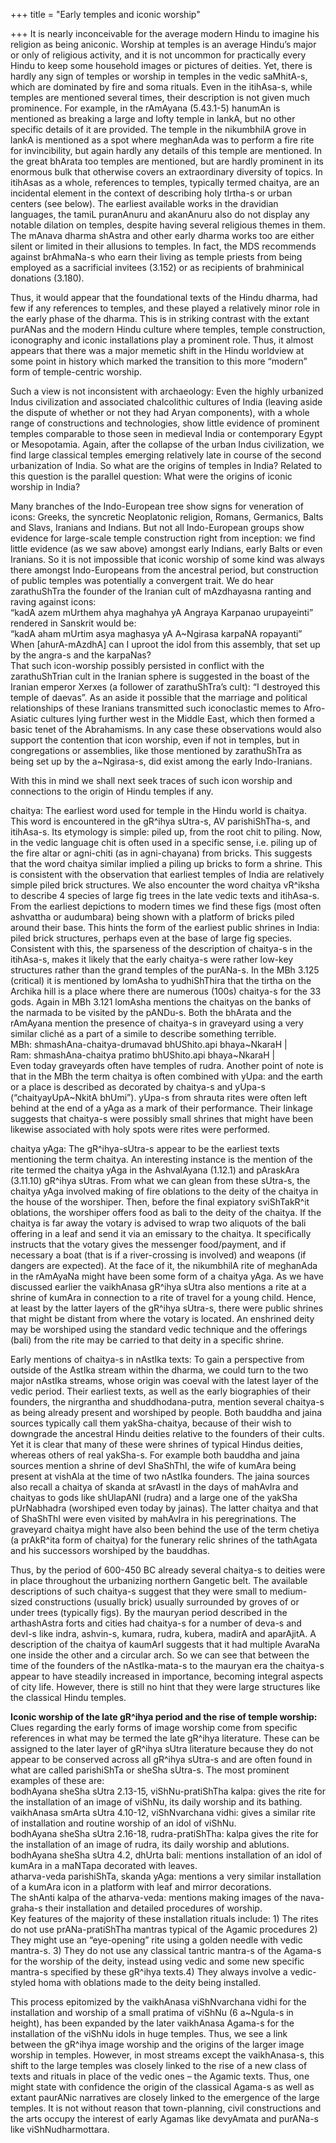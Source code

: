 +++
title = "Early temples and iconic worship"

+++
It is nearly inconceivable for the average modern Hindu to imagine his
religion as being aniconic. Worship at temples is an average Hindu’s
major or only of religious activity, and it is not uncommon for
practically every Hindu to keep some household images or pictures of
deities. Yet, there is hardly any sign of temples or worship in temples
in the vedic saMhitA-s, which are dominated by fire and soma rituals.
Even in the itihAsa-s, while temples are mentioned several times, their
description is not given much prominence. For example, in the rAmAyana
(5.43.1-5) hanumAn is mentioned as breaking a large and lofty temple in
lankA, but no other specific details of it are provided. The temple in
the nikumbhilA grove in lankA is mentioned as a spot where meghanAda was
to perform a fire rite for invincibility, but again hardly any details
of this temple are mentioned. In the great bhArata too temples are
mentioned, but are hardly prominent in its enormous bulk that otherwise
covers an extraordinary diversity of topics. In itihAsas as a whole,
references to temples, typically termed chaitya, are an incidental
element in the context of describing holy tIrtha-s or urban centers (see
below). The earliest available works in the dravidian languages, the
tamiL puranAnuru and akanAnuru also do not display any notable dilation
on temples, despite having several religious themes in them. The mAnava
dharma shAstra and other early dharma works too are either silent or
limited in their allusions to temples. In fact, the MDS recommends
against brAhmaNa-s who earn their living as temple priests from being
employed as a sacrificial invitees (3.152) or as recipients of
brahminical donations (3.180).

Thus, it would appear that the foundational texts of the Hindu dharma,
had few if any references to temples, and these played a relatively
minor role in the early phase of the dharma. This is in striking
contrast with the extant purANas and the modern Hindu culture where
temples, temple construction, iconography and iconic installations play
a prominent role. Thus, it almost appears that there was a major memetic
shift in the Hindu worldview at some point in history which marked the
transition to this more “modern” form of temple-centric worship.

Such a view is not inconsistent with archaeology: Even the highly
urbanized Indus civilization and associated chalcolithic cultures of
India (leaving aside the dispute of whether or not they had Aryan
components), with a whole range of constructions and technologies, show
little evidence of prominent temples comparable to those seen in
medieval India or contemporary Egypt or Mesopotamia. Again, after the
collapse of the urban Indus civilization, we find large classical
temples emerging relatively late in course of the second urbanization of
India. So what are the origins of temples in India? Related to this
question is the parallel question: What were the origins of iconic
worship in India?

Many branches of the Indo-European tree show signs for veneration of
icons: Greeks, the syncretic Neoplatonic religion, Romans, Germanics,
Balts and Slavs, Iranians and Indians. But not all Indo-European groups
show evidence for large-scale temple construction right from inception:
we find little evidence (as we saw above) amongst early Indians, early
Balts or even Iranians. So it is not impossible that iconic worship of
some kind was always there amongst Indo-Europeans from the ancestral
period, but construction of public temples was potentially a convergent
trait. We do hear zarathuShTra the founder of the Iranian cult of
mAzdhayasna ranting and raving against icons:  
“kadA azem mUrthem ahya maghahya yA Angraya Karpanao urupayeinti”  
rendered in Sanskrit would be:  
“kadA aham mUrtim asya maghasya yA A\~Ngirasa karpaNA ropayanti”  
When \[ahurA-mAzdhA\] can I uproot the idol from this assembly, that set
up by the angra-s and the karpaNas?  
That such icon-worship possibly persisted in conflict with the
zarathuShTrian cult in the Iranian sphere is suggested in the boast of
the Iranian emperor Xerxes (a follower of zarathuShTra’s cult): “I
destroyed this temple of daevas”. As an aside it possible that the
marriage and political relationships of these Iranians transmitted such
iconoclastic memes to Afro-Asiatic cultures lying further west in the
Middle East, which then formed a basic tenet of the Abrahamisms. In any
case these observations would also support the contention that icon
worship, even if not in temples, but in congregations or assemblies,
like those mentioned by zarathuShTra as being set up by the
a\~Ngirasa-s, did exist among the early Indo-Iranians.

With this in mind we shall next seek traces of such icon worship and
connections to the origin of Hindu temples if any.

chaitya: The earliest word used for temple in the Hindu world is
chaitya. This word is encountered in the gR^ihya sUtra-s, AV
parishiShTha-s, and itihAsa-s. Its etymology is simple: piled up, from
the root chit to piling. Now, in the vedic language chit is often used
in a specific sense, i.e. piling up of the fire altar or agni-chiti (as
in agni-chayana) from bricks. This suggests that the word chaitya
similar implied a piling up bricks to form a shrine. This is consistent
with the observation that earliest temples of India are relatively
simple piled brick structures. We also encounter the word chaitya
vR^iksha to describe 4 species of large fig trees in the late vedic
texts and itihAsa-s. From the earliest depictions to modern times we
find these figs (most often ashvattha or audumbara) being shown with a
platform of bricks piled around their base. This hints the form of the
earliest public shrines in India: piled brick structures, perhaps even
at the base of large fig species. Consistent with this, the sparseness
of the description of chaitya-s in the itihAsa-s, makes it likely that
the early chaitya-s were rather low-key structures rather than the grand
temples of the purANa-s. In the MBh 3.125 (critical) it is mentioned by
lomAsha to yudhiShThira that the tirtha on the Archika hill is a place
where there are numerous (100s) chaitya-s for the 33 gods. Again in MBh
3.121 lomAsha mentions the chaityas on the banks of the narmada to be
visited by the pANDu-s. Both the bhArata and the rAmAyana mention the
presence of chaitya-s in graveyard using a very similar cliché as a part
of a simile to describe something terrible.  
MBh: shmashAna-chaitya-drumavad bhUShito.api bhaya\~NkaraH |  
Ram: shmashAna-chaitya pratimo bhUShito.api bhaya\~NkaraH |  
Even today graveyards often have temples of rudra. Another point of note
is that in the MBh the term chaitya is often combined with yUpa: and the
earth or a place is described as decorated by chaitya-s and yUpa-s
(“chaityayUpA\~NkitA bhUmi”). yUpa-s from shrauta rites were often
left behind at the end of a yAga as a mark of their performance. Their
linkage suggests that chaitya-s were possibly small shrines that might
have been likewise associated with holy spots were rites were performed.

chaitya yAga: The gR^ihya-sUtra-s appear to be the earliest texts
mentioning the term chaitya. An interesting instance is the mention of
the rite termed the chaitya yAga in the AshvalAyana (1.12.1) and
pAraskAra (3.11.10) gR^ihya sUtras. From what we can glean from these
sUtra-s, the chaitya yAga involved making of fire oblations to the deity
of the chaitya in the house of the worshiper. Then, before the final
expiatory sviShTakR^it oblations, the worshiper offers food as bali to
the deity of the chaitya. If the chaitya is far away the votary is
advised to wrap two aliquots of the bali offering in a leaf and send it
via an emissary to the chaitya. It specifically instructs that the
votary gives the messenger food/payment, and if necessary a boat (that
is if a river-crossing is involved) and weapons (if dangers are
expected). At the face of it, the nikumbhilA rite of meghanAda in the
rAmAyaNa might have been some form of a chaitya yAga. As we have
discussed earlier the vaikhAnasa gR^ihya sUtra also mentions a rite at a
shrine of kumAra in connection to a rite of travel for a young child.
Hence, at least by the latter layers of the gR^ihya sUtra-s, there were
public shrines that might be distant from where the votary is located.
An enshrined deity may be worshiped using the standard vedic technique
and the offerings (bali) from the rite may be carried to that deity in a
specific shrine.

Early mentions of chaitya-s in nAstIka texts: To gain a perspective from
outside of the AstIka stream within the dharma, we could turn to the two
major nAstIka streams, whose origin was coeval with the latest layer of
the vedic period. Their earliest texts, as well as the early biographies
of their founders, the nirgrantha and shuddhodana-putra, mention several
chaitya-s as being already present and worshiped by people. Both bauddha
and jaina sources typically call them yakSha-chaitya, because of their
wish to downgrade the ancestral Hindu deities relative to the founders
of their cults. Yet it is clear that many of these were shrines of
typical Hindus deities, whereas others of real yakSha-s. For example
both bauddha and jaina sources mention a shrine of devI ShaShThI, the
wife of kumAra being present at vishAla at the time of two nAstIka
founders. The jaina sources also recall a chaitya of skanda at srAvastI
in the days of mahAvIra and chaityas to gods like shUlapANI (rudra) and
a large one of the yakSha pUrNabhadra (worshiped even today by jainas).
The latter chaitya and that of ShaShThI were even visited by mahAvIra in
his peregrinations. The graveyard chaitya might have also been behind
the use of the term chetiya (a prAkR^ita form of chaitya) for the
funerary relic shrines of the tathAgata and his successors worshiped by
the bauddhas.

Thus, by the period of 600-450 BC already several chaitya-s to deities
were in place throughout the urbanizing northern Gangetic belt. The
available descriptions of such chaitya-s suggest that they were small to
medium-sized constructions (usually brick) usually surrounded by groves
of or under trees (typically figs). By the mauryan period described in
the arthashAstra forts and cities had chaitya-s for a number of deva-s
and devI-s like indra, ashvin-s, kumara, rudra, kubera, madirA and
aparAjitA. A description of the chaitya of kaumArI suggests that it had
multiple AvaraNa one inside the other and a circular arch. So we can see
that between the time of the founders of the nAstIka-mata-s to the
mauryan era the chaitya-s appear to have steadily increased in
importance, becoming integral aspects of city life. However, there is
still no hint that they were large structures like the classical Hindu
temples.

**Iconic worship of the late gR^ihya period and the rise of temple
worship:** Clues regarding the early forms of image worship come from
specific references in what may be termed the late gR^ihya literature.
These can be assigned to the later layer of gR^ihya sUtra literature
because they do not appear to be conserved across all gR^ihya sUtra-s
and are often found in what are called parishiShTa or sheSha sUtra-s.
The most prominent examples of these are:  
bodhAyana sheSha sUtra 2.13-15, viShNu-pratiShTha kalpa: gives the rite
for the installation of an image of viShNu, its daily worship and its
bathing.  
vaikhAnasa smArta sUtra 4.10-12, viShNvarchana vidhi: gives a similar
rite of installation and routine worship of an idol of viShNu.  
bodhAyana sheSha sUtra 2.16-18, rudra-pratiShTha: kalpa gives the rite
for the installation of an image of rudra, its daily worship and
ablutions.  
bodhAyana sheSha sUtra 4.2, dhUrta bali: mentions installation of an
idol of kumAra in a maNTapa decorated with leaves.  
atharva-veda parishiShTa, skanda yAga: mentions a very similar
installation of a kumAra icon in a platform with leaf and mirror
decorations.  
The shAnti kalpa of the atharva-veda: mentions making images of the
nava-graha-s their installation and detailed procedures of worship.  
Key features of the majority of these installation rituals include: 1)
The rites do not use prANa-pratiShTha mantras typical of the Agamic
procedures 2) They might use an “eye-opening” rite using a golden needle
with vedic mantra-s. 3) They do not use any classical tantric mantra-s
of the Agama-s for the worship of the deity, instead using vedic and
some new specific mantra-s specified by these gR^ihya texts.4) They
always involve a vedic-styled homa with oblations made to the deity
being installed.

This process epitomized by the vaikhAnasa viShNvarchana vidhi for the
installation and worship of a small pratima of viShNu (6 a\~Ngula-s in
height), has been expanded by the later vaikhAnasa Agama-s for the
installation of the viShNu idols in huge temples. Thus, we see a link
between the gR^ihya image worship and the origins of the larger image
worship in temples. However, in most streams except the vaikhAnasa-s,
this shift to the large temples was closely linked to the rise of a new
class of texts and rituals in place of the vedic ones – the Agamic
texts. Thus, one might state with confidence the origin of the classical
Agama-s as well as extant paurANic narratives are closely linked to the
emergence of the large temples. It is not without reason that
town-planning, civil constructions and the arts occupy the interest of
early Agamas like devyAmata and purANa-s like viShNudharmottara.
